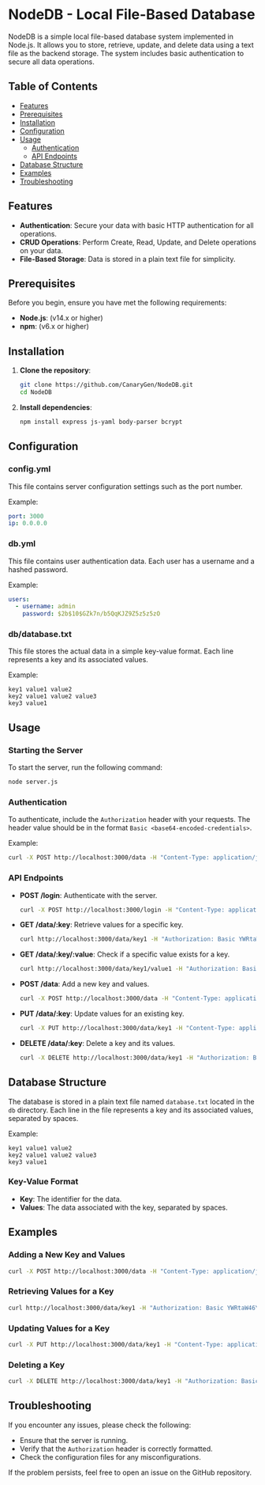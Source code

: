 # NodeDB - Local File-Based Database

NodeDB is a simple local file-based database system implemented in Node.js. It allows you to store, retrieve, update, and delete data using a text file as the backend storage. The system includes basic authentication to secure all data operations.

## Table of Contents

- [Features](#features)
- [Prerequisites](#prerequisites)
- [Installation](#installation)
- [Configuration](#configuration)
- [Usage](#usage)
  - [Authentication](#authentication)
  - [API Endpoints](#api-endpoints)
- [Database Structure](#database-structure)
- [Examples](#examples)
- [Troubleshooting](#troubleshooting)

## Features

- **Authentication**: Secure your data with basic HTTP authentication for all operations.
- **CRUD Operations**: Perform Create, Read, Update, and Delete operations on your data.
- **File-Based Storage**: Data is stored in a plain text file for simplicity.

## Prerequisites

Before you begin, ensure you have met the following requirements:

- **Node.js**: (v14.x or higher)
- **npm**: (v6.x or higher)

## Installation

1. **Clone the repository**:
   ```sh
   git clone https://github.com/CanaryGen/NodeDB.git
   cd NodeDB
   ```

2. **Install dependencies**:
   ```sh
   npm install express js-yaml body-parser bcrypt
   ```

## Configuration

### config.yml

This file contains server configuration settings such as the port number.

Example:
```yaml
port: 3000
ip: 0.0.0.0
```

### db.yml

This file contains user authentication data. Each user has a username and a hashed password.

Example:
```yaml
users:
  - username: admin
    password: $2b$10$GZk7n/b5QqKJZ9Z5z5z5zO
```

### db/database.txt

This file stores the actual data in a simple key-value format. Each line represents a key and its associated values.

Example:
```
key1 value1 value2
key2 value1 value2 value3
key3 value1
```

## Usage

### Starting the Server

To start the server, run the following command:
```sh
node server.js
```

### Authentication

To authenticate, include the `Authorization` header with your requests. The header value should be in the format `Basic <base64-encoded-credentials>`.

Example:
```sh
curl -X POST http://localhost:3000/data -H "Content-Type: application/json" -H "Authorization: Basic YWRtaW46YWRtaW5wYXNzd29yZA==" -d "{\"key\": \"key4\", \"values\": [\"value1\", \"value2\", \"value3\"]}"
```

### API Endpoints

- **POST /login**: Authenticate with the server.
  ```sh
  curl -X POST http://localhost:3000/login -H "Content-Type: application/json" -d "{\"username\": \"admin\", \"password\": \"adminpassword\"}"
  ```

- **GET /data/:key**: Retrieve values for a specific key.
  ```sh
  curl http://localhost:3000/data/key1 -H "Authorization: Basic YWRtaW46YWRtaW5wYXNzd29yZA=="
  ```

- **GET /data/:key/:value**: Check if a specific value exists for a key.
  ```sh
  curl http://localhost:3000/data/key1/value1 -H "Authorization: Basic YWRtaW46YWRtaW5wYXNzd29yZA=="
  ```

- **POST /data**: Add a new key and values.
  ```sh
  curl -X POST http://localhost:3000/data -H "Content-Type: application/json" -H "Authorization: Basic YWRtaW46YWRtaW5wYXNzd29yZA==" -d "{\"key\": \"key4\", \"values\": [\"value1\", \"value2\", \"value3\"]}"
  ```

- **PUT /data/:key**: Update values for an existing key.
  ```sh
  curl -X PUT http://localhost:3000/data/key1 -H "Content-Type: application/json" -H "Authorization: Basic YWRtaW46YWRtaW5wYXNzd29yZA==" -d "{\"values\": [\"newValue1\", \"newValue2\"]}"
  ```

- **DELETE /data/:key**: Delete a key and its values.
  ```sh
  curl -X DELETE http://localhost:3000/data/key1 -H "Authorization: Basic YWRtaW46YWRtaW5wYXNzd29yZA=="
  ```

## Database Structure

The database is stored in a plain text file named `database.txt` located in the `db` directory. Each line in the file represents a key and its associated values, separated by spaces.

Example:
```
key1 value1 value2
key2 value1 value2 value3
key3 value1
```

### Key-Value Format

- **Key**: The identifier for the data.
- **Values**: The data associated with the key, separated by spaces.

## Examples

### Adding a New Key and Values

```sh
curl -X POST http://localhost:3000/data -H "Content-Type: application/json" -H "Authorization: Basic YWRtaW46YWRtaW5wYXNzd29yZA==" -d "{\"key\": \"key4\", \"values\": [\"value1\", \"value2\", \"value3\"]}"
```

### Retrieving Values for a Key

```sh
curl http://localhost:3000/data/key1 -H "Authorization: Basic YWRtaW46YWRtaW5wYXNzd29yZA=="
```

### Updating Values for a Key

```sh
curl -X PUT http://localhost:3000/data/key1 -H "Content-Type: application/json" -H "Authorization: Basic YWRtaW46YWRtaW5wYXNzd29yZA==" -d "{\"values\": [\"newValue1\", \"newValue2\"]}"
```

### Deleting a Key

```sh
curl -X DELETE http://localhost:3000/data/key1 -H "Authorization: Basic YWRtaW46YWRtaW5wYXNzd29yZA=="
```

## Troubleshooting

If you encounter any issues, please check the following:

- Ensure that the server is running.
- Verify that the `Authorization` header is correctly formatted.
- Check the configuration files for any misconfigurations.

If the problem persists, feel free to open an issue on the GitHub repository.
